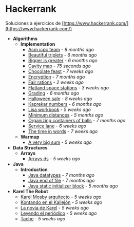 # Hackerrank
Soluciones a ejercicios de [https://www.hackerrank.com/](https://www.hackerrank.com/)

- **Algorithms**
  - **Implementation**
    - [Acm icpc team](https://gitlab.com/mvochoa/hackerrank/tree/master/Algorithms/Implementation/acm-icpc-team) - *8 months ago*
    - [Beautiful triplets](https://gitlab.com/mvochoa/hackerrank/tree/master/Algorithms/Implementation/beautiful-triplets) - *6 months ago*
    - [Bigger is greater](https://gitlab.com/mvochoa/hackerrank/tree/master/Algorithms/Implementation/bigger-is-greater) - *6 months ago*
    - [Cavity map](https://gitlab.com/mvochoa/hackerrank/tree/master/Algorithms/Implementation/cavity-map) - *75 seconds ago*
    - [Chocolate feast](https://gitlab.com/mvochoa/hackerrank/tree/master/Algorithms/Implementation/chocolate-feast) - *7 weeks ago*
    - [Encryption](https://gitlab.com/mvochoa/hackerrank/tree/master/Algorithms/Implementation/encryption) - *7 months ago*
    - [Fair rations](https://gitlab.com/mvochoa/hackerrank/tree/master/Algorithms/Implementation/fair-rations) - *2 weeks ago*
    - [Flatland space stations](https://gitlab.com/mvochoa/hackerrank/tree/master/Algorithms/Implementation/flatland-space-stations) - *3 weeks ago*
    - [Grading](https://gitlab.com/mvochoa/hackerrank/tree/master/Algorithms/Implementation/grading) - *6 months ago*
    - [Halloween sale](https://gitlab.com/mvochoa/hackerrank/tree/master/Algorithms/Implementation/halloween-sale) - *8 weeks ago*
    - [Kaprekar numbers](https://gitlab.com/mvochoa/hackerrank/tree/master/Algorithms/Implementation/kaprekar-numbers) - *6 months ago*
    - [Lisa workbook](https://gitlab.com/mvochoa/hackerrank/tree/master/Algorithms/Implementation/lisa-workbook) - *5 weeks ago*
    - [Minimum distances](https://gitlab.com/mvochoa/hackerrank/tree/master/Algorithms/Implementation/minimum-distances) - *5 months ago*
    - [Organizing containers of balls](https://gitlab.com/mvochoa/hackerrank/tree/master/Algorithms/Implementation/organizing-containers-of-balls) - *7 months ago*
    - [Service lane](https://gitlab.com/mvochoa/hackerrank/tree/master/Algorithms/Implementation/service-lane) - *6 weeks ago*
    - [The time in words](https://gitlab.com/mvochoa/hackerrank/tree/master/Algorithms/Implementation/the-time-in-words) - *7 weeks ago*
  - **Warmup**
    - [A very big sum](https://gitlab.com/mvochoa/hackerrank/tree/master/Algorithms/Warmup/a-very-big-sum) - *5 weeks ago*
- **Data Structures**
  - **Arrays**
    - [Arrays ds](https://gitlab.com/mvochoa/hackerrank/tree/master/Data-Structures/Arrays/arrays-ds) - *5 weeks ago*
- **Java**
  - **Introduction**
    - [Java datatypes](https://gitlab.com/mvochoa/hackerrank/tree/master/Java/Introduction/java-datatypes) - *7 months ago*
    - [Java end of file](https://gitlab.com/mvochoa/hackerrank/tree/master/Java/Introduction/java-end-of-file) - *7 months ago*
    - [Java static initializer block](https://gitlab.com/mvochoa/hackerrank/tree/master/Java/Introduction/java-static-initializer-block) - *5 months ago*
- **Karel The Robot**
  - [Karel Mosby arquitecto](https://gitlab.com/mvochoa/hackerrank/tree/master/Karel-The-Robot/Karel-Mosby-arquitecto) - *5 weeks ago*
  - [Kontando en el Kallejón](https://gitlab.com/mvochoa/hackerrank/tree/master/Karel-The-Robot/Kontando-en-el-Kallejón) - *5 weeks ago*
  - [La novia de Karel](https://gitlab.com/mvochoa/hackerrank/tree/master/Karel-The-Robot/La-novia-de-Karel) - *5 weeks ago*
  - [Leyendo el periódico](https://gitlab.com/mvochoa/hackerrank/tree/master/Karel-The-Robot/Leyendo-el-periódico) - *5 weeks ago*
  - [Tache](https://gitlab.com/mvochoa/hackerrank/tree/master/Karel-The-Robot/Tache) - *5 weeks ago*
